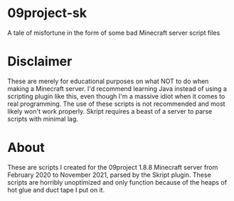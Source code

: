 # 09project-sk
A tale of misfortune in the form of some bad Minecraft server script files

# Disclaimer

These are merely for educational purposes on what NOT to do when making a Minecraft server. I'd recommend learning Java instead of using a scripting plugin like this, even though I'm a massive idiot when it comes to real programming. The use of these scripts is not recommended and most likely won't work properly. Skript requires a beast of a server to parse scripts with minimal lag.

# About

These are scripts I created for the 09project 1.8.8 Minecraft server from February 2020 to November 2021, parsed by the Skript plugin. These scripts are horribly unoptimized and only function because of the heaps of hot glue and duct tape I put on it.
